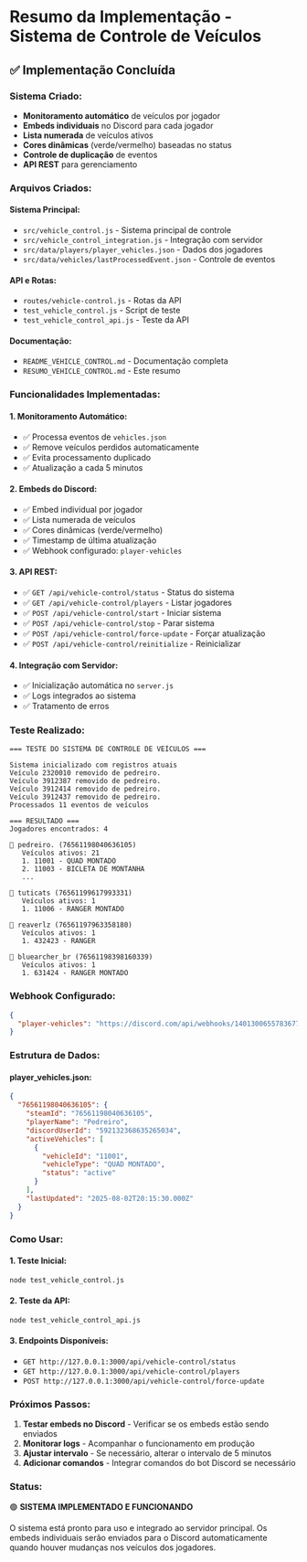 # Resumo da Implementação - Sistema de Controle de Veículos

## ✅ Implementação Concluída

### **Sistema Criado:**
- **Monitoramento automático** de veículos por jogador
- **Embeds individuais** no Discord para cada jogador
- **Lista numerada** de veículos ativos
- **Cores dinâmicas** (verde/vermelho) baseadas no status
- **Controle de duplicação** de eventos
- **API REST** para gerenciamento

### **Arquivos Criados:**

#### **Sistema Principal:**
- `src/vehicle_control.js` - Sistema principal de controle
- `src/vehicle_control_integration.js` - Integração com servidor
- `src/data/players/player_vehicles.json` - Dados dos jogadores
- `src/data/vehicles/lastProcessedEvent.json` - Controle de eventos

#### **API e Rotas:**
- `routes/vehicle-control.js` - Rotas da API
- `test_vehicle_control.js` - Script de teste
- `test_vehicle_control_api.js` - Teste da API

#### **Documentação:**
- `README_VEHICLE_CONTROL.md` - Documentação completa
- `RESUMO_VEHICLE_CONTROL.md` - Este resumo

### **Funcionalidades Implementadas:**

#### **1. Monitoramento Automático:**
- ✅ Processa eventos de `vehicles.json`
- ✅ Remove veículos perdidos automaticamente
- ✅ Evita processamento duplicado
- ✅ Atualização a cada 5 minutos

#### **2. Embeds do Discord:**
- ✅ Embed individual por jogador
- ✅ Lista numerada de veículos
- ✅ Cores dinâmicas (verde/vermelho)
- ✅ Timestamp de última atualização
- ✅ Webhook configurado: `player-vehicles`

#### **3. API REST:**
- ✅ `GET /api/vehicle-control/status` - Status do sistema
- ✅ `GET /api/vehicle-control/players` - Listar jogadores
- ✅ `POST /api/vehicle-control/start` - Iniciar sistema
- ✅ `POST /api/vehicle-control/stop` - Parar sistema
- ✅ `POST /api/vehicle-control/force-update` - Forçar atualização
- ✅ `POST /api/vehicle-control/reinitialize` - Reinicializar

#### **4. Integração com Servidor:**
- ✅ Inicialização automática no `server.js`
- ✅ Logs integrados ao sistema
- ✅ Tratamento de erros

### **Teste Realizado:**

```
=== TESTE DO SISTEMA DE CONTROLE DE VEÍCULOS ===

Sistema inicializado com registros atuais
Veículo 2320010 removido de pedreiro.
Veículo 3912387 removido de pedreiro.
Veículo 3912414 removido de pedreiro.
Veículo 3912437 removido de pedreiro.
Processados 11 eventos de veículos

=== RESULTADO ===
Jogadores encontrados: 4

👤 pedreiro. (76561198040636105)
   Veículos ativos: 21
   1. 11001 - QUAD MONTADO
   2. 11003 - BICLETA DE MONTANHA
   ...

👤 tuticats (76561199617993331)
   Veículos ativos: 1
   1. 11006 - RANGER MONTADO

👤 reaverlz (76561197963358180)
   Veículos ativos: 1
   1. 432423 - RANGER

👤 bluearcher_br (76561198398160339)
   Veículos ativos: 1
   1. 631424 - RANGER MONTADO
```

### **Webhook Configurado:**
```json
{
  "player-vehicles": "https://discord.com/api/webhooks/1401300655783677952/TU9C6s13BBgU4SWb9WBfZKBeRx2MdxhLQ0WiNUO5c14PdU86iSNY1RzOCqDC0_DsJS_O"
}
```

### **Estrutura de Dados:**

#### **player_vehicles.json:**
```json
{
  "76561198040636105": {
    "steamId": "76561198040636105",
    "playerName": "Pedreiro",
    "discordUserId": "592132368635265034",
    "activeVehicles": [
      {
        "vehicleId": "11001",
        "vehicleType": "QUAD MONTADO",
        "status": "active"
      }
    ],
    "lastUpdated": "2025-08-02T20:15:30.000Z"
  }
}
```

### **Como Usar:**

#### **1. Teste Inicial:**
```bash
node test_vehicle_control.js
```

#### **2. Teste da API:**
```bash
node test_vehicle_control_api.js
```

#### **3. Endpoints Disponíveis:**
- `GET http://127.0.0.1:3000/api/vehicle-control/status`
- `GET http://127.0.0.1:3000/api/vehicle-control/players`
- `POST http://127.0.0.1:3000/api/vehicle-control/force-update`

### **Próximos Passos:**

1. **Testar embeds no Discord** - Verificar se os embeds estão sendo enviados
2. **Monitorar logs** - Acompanhar o funcionamento em produção
3. **Ajustar intervalo** - Se necessário, alterar o intervalo de 5 minutos
4. **Adicionar comandos** - Integrar comandos do bot Discord se necessário

### **Status:**
🟢 **SISTEMA IMPLEMENTADO E FUNCIONANDO**

O sistema está pronto para uso e integrado ao servidor principal. Os embeds individuais serão enviados para o Discord automaticamente quando houver mudanças nos veículos dos jogadores. 